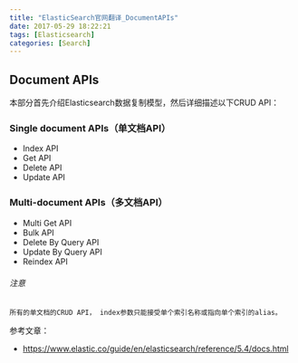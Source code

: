 ```yaml
---
title: "ElasticSearch官网翻译_DocumentAPIs"
date: 2017-05-29 18:22:21
tags: [Elasticsearch]
categories: [Search]
---
```


## Document APIs

本部分首先介绍Elasticsearch数据复制模型，然后详细描述以下CRUD API：

### Single document APIs（单文档API）

- Index API
- Get API
- Delete API
- Update API

### Multi-document APIs（多文档API）

- Multi Get API
- Bulk API
- Delete By Query API
- Update By Query API
- Reindex API

###### 注意

```
所有的单文档的CRUD API， index参数只能接受单个索引名称或指向单个索引的alias。
```

参考文章：

- https://www.elastic.co/guide/en/elasticsearch/reference/5.4/docs.html
